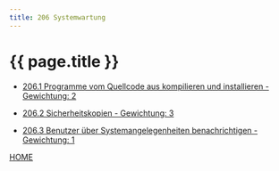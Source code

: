 ```yaml
---
title: 206 Systemwartung
---
```


# {{ page.title }}


- [206.1 Programme vom Quellcode aus kompilieren und installieren - Gewichtung: 2](./206.1.html)

- [206.2 Sicherheitskopien - Gewichtung: 3](./206.2.html)

- [206.3 Benutzer über Systemangelegenheiten benachrichtigen - Gewichtung: 1](./206.3.html)

[HOME](./)
